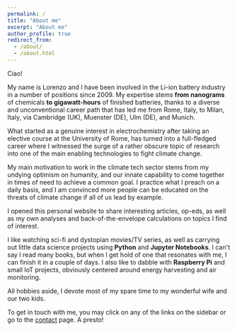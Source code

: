```yaml
---
permalink: /
title: "About me"
excerpt: "About me"
author_profile: true
redirect_from: 
  - /about/
  - /about.html
---
```

Ciao! 

My name is Lorenzo and I have been involved in the Li-ion battery industry in a number of positions since 2009. My expertise stems **from nanograms** of chemicals **to gigawatt-hours** of finished batteries, thanks to a diverse and unconventional career path that has led me from Rome, Italy, to Milan, Italy, via Cambridge (UK), Muenster (DE), Ulm (DE), and Munich.

What started as a genuine interest in electrochemistry after taking an elective course at the University of Rome, has turned into a full-fledged career where I witnessed the surge of a rather obscure topic of research into one of the main enabling technologies to fight climate change.

My main motivation to work in the climate tech sector stems from my undying optimism on humanity, and our innate capability to come together in times of need to achieve a common goal. I practice what I preach on a daily basis, and I am convinced more people can be educated on the threats of climate change if all of us lead by example.

I opened this personal website to share interesting articles, op-eds, as well as my own analyses and back-of-the-envelope calculations on topics I find of interest.

I like watching sci-fi and dystopian movies/TV series, as well as carrying out little data science projects using **Python** and **Jupyter Notebooks**. I can't say I read many books, but when I get hold of one that resonates with me, I can finish it in a couple of days. I also like to dabble with **Raspberry Pi** and small IoT projects, obviously centered around energy harvesting and air monitoring.

All hobbies aside, I devote most of my spare time to my wonderful wife and our two kids.


To get in touch with me, you may click on any of the links on the sidebar or go to the [contact](contact) page. A presto!
